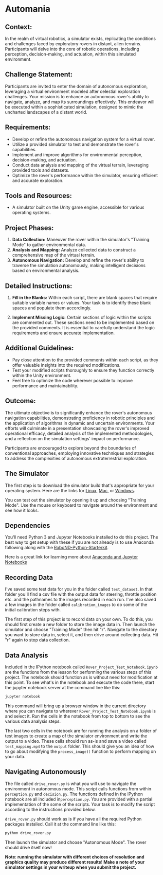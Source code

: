 
# Automania

## Context:
In the realm of virtual robotics, a simulator exists, replicating the conditions and challenges faced by exploratory rovers in distant, alien terrains. Participants will delve into the core of robotic operations, including perception, decision-making, and actuation, within this simulated environment.

## Challenge Statement:
Participants are invited to enter the domain of autonomous exploration, leveraging a virtual environment modeled after celestial exploration challenges. Your mission is to enhance an autonomous rover's ability to navigate, analyze, and map its surroundings effectively. This endeavor will be executed within a sophisticated simulation, designed to mimic the uncharted landscapes of a distant world.

## Requirements:
- Develop or refine the autonomous navigation system for a virtual rover.
- Utilize a provided simulator to test and demonstrate the rover's capabilities.
- Implement and improve algorithms for environmental perception, decision-making, and actuation.
- Conduct data analysis and mapping of the virtual terrain, leveraging provided tools and datasets.
- Optimize the rover's performance within the simulator, ensuring efficient and accurate exploration.

## Tools and Resources:
- A simulator built on the Unity game engine, accessible for various operating systems.

## Project Phases:
1. **Data Collection:** Maneuver the rover within the simulator's "Training Mode" to gather environmental data.
2. **Analysis and Mapping:** Analyze collected data to construct a comprehensive map of the virtual terrain.
3. **Autonomous Navigation:** Develop and refine the rover's ability to traverse the simulation autonomously, making intelligent decisions based on environmental analysis.

## Detailed Instructions:

1. **Fill in the Blanks:**
   Within each script, there are blank spaces that require suitable variable names or values. Your task is to identify these blank spaces and populate them accordingly.

2. **Implement Missing Logic:**
   Certain sections of logic within the scripts are commented out. These sections need to be implemented based on the provided comments. It is essential to carefully understand the logic requirements and ensure accurate implementation.

## Additional Guidelines:

- Pay close attention to the provided comments within each script, as they offer valuable insights into the required modifications.
- Test your modified scripts thoroughly to ensure they function correctly within the Unity environment.
- Feel free to optimize the code wherever possible to improve performance and maintainability.

## Outcome:
The ultimate objective is to significantly enhance the rover's autonomous navigation capabilities, demonstrating proficiency in robotic principles and the application of algorithms in dynamic and uncertain environments. Your efforts will culminate in a presentation showcasing the rover's improved operational efficacy, detailed analysis of the implemented methodologies, and a reflection on the simulation settings' impact on performance.

Participants are encouraged to explore beyond the boundaries of conventional approaches, employing innovative techniques and strategies to address the complexities of autonomous extraterrestrial exploration.

  

## The Simulator
The first step is to download the simulator build that's appropriate for your operating system.  Here are the links for [Linux](https://s3-us-west-1.amazonaws.com/udacity-robotics/Rover+Unity+Sims/Linux_Roversim.zip), [Mac](	https://s3-us-west-1.amazonaws.com/udacity-robotics/Rover+Unity+Sims/Mac_Roversim.zip), or [Windows](https://s3-us-west-1.amazonaws.com/udacity-robotics/Rover+Unity+Sims/Windows_Roversim.zip).  

You can test out the simulator by opening it up and choosing "Training Mode".  Use the mouse or keyboard to navigate around the environment and see how it looks.

## Dependencies
You'll need Python 3 and Jupyter Notebooks installed to do this project.  The best way to get setup with these if you are not already is to use Anaconda following along with the [RoboND-Python-Starterkit](https://github.com/ryan-keenan/RoboND-Python-Starterkit). 


Here is a great link for learning more about [Anaconda and Jupyter Notebooks](https://classroom.udacity.com/courses/ud1111)

## Recording Data
I've saved some test data for you in the folder called `test_dataset`.  In that folder you'll find a csv file with the output data for steering, throttle position etc. and the pathnames to the images recorded in each run.  I've also saved a few images in the folder called `calibration_images` to do some of the initial calibration steps with.  

The first step of this project is to record data on your own.  To do this, you should first create a new folder to store the image data in.  Then launch the simulator and choose "Training Mode" then hit "r".  Navigate to the directory you want to store data in, select it, and then drive around collecting data.  Hit "r" again to stop data collection.

## Data Analysis
Included in the IPython notebook called `Rover_Project_Test_Notebook.ipynb` are the functions from the lesson for performing the various steps of this project.  The notebook should function as is without need for modification at this point.  To see what's in the notebook and execute the code there, start the jupyter notebook server at the command line like this:

```sh
jupyter notebook
```

This command will bring up a browser window in the current directory where you can navigate to wherever `Rover_Project_Test_Notebook.ipynb` is and select it.  Run the cells in the notebook from top to bottom to see the various data analysis steps.  

The last two cells in the notebook are for running the analysis on a folder of test images to create a map of the simulator environment and write the output to a video.  These cells should run as-is and save a video called `test_mapping.mp4` to the `output` folder.  This should give you an idea of how to go about modifying the `process_image()` function to perform mapping on your data.  

## Navigating Autonomously
The file called `drive_rover.py` is what you will use to navigate the environment in autonomous mode.  This script calls functions from within `perception.py` and `decision.py`.  The functions defined in the IPython notebook are all included in`perception.py`. You are provided with a partial implementation of the some of the scripts. Your task is to modify the script according to the instructions provided below.

`drive_rover.py` should work as is if you have all the required Python packages installed. Call it at the command line like this: 

```sh
python drive_rover.py
```  

Then launch the simulator and choose "Autonomous Mode".  The rover should drive itself now! 

**Note: running the simulator with different choices of resolution and graphics quality may produce different results!  Make a note of your simulator settings in your writeup when you submit the project.**




